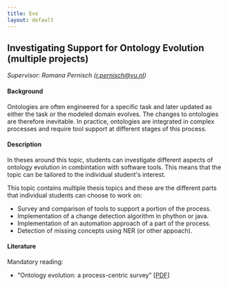 ```yaml
---
title: Evo
layout: default
---
```


## Investigating Support for Ontology Evolution (multiple projects)
*Supervisor: Romana Pernisch (r.pernisch@vu.nl)*

#### Background
Ontologies are often engineered for a specific task and later updated as either the task or the modeled domain evolves. The changes to ontologies are therefore inevitable. In practice, ontologies are integrated in complex processes and require tool support at different stages of this process.

#### Description
In theses around this topic, students can investigate different aspects of ontology evolution in combintation with software tools. This means that the topic can be tailored to the individual student's interest.

This topic contains multiple thesis topics and these are the different parts that individual students can choose to work on:
- Survey and comparison of tools to support a portion of the process.
- Implementation of a change detection algorithm in phython or java.
- Implementation of an automation approach of a part of the process.
- Detection of missing concepts using NER (or other appoach).

#### Literature
Mandatory reading:
- "Ontology evolution: a process-centric survey" [<a href="https://fouad.zablith.org/docs/KER_OntologyEvolutionSurvey_FZablithEtAl.pdf">PDF</a>]
